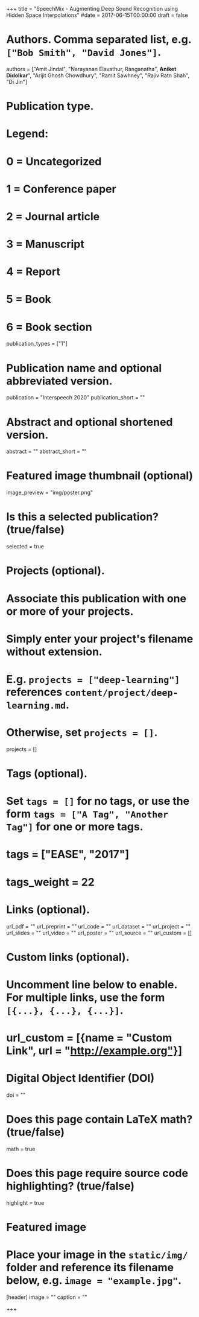 +++
title = "SpeechMix - Augmenting Deep Sound Recognition using Hidden Space Interpolations"
#date = 2017-06-15T00:00:00
draft = false

# Authors. Comma separated list, e.g. `["Bob Smith", "David Jones"]`.
authors = ["Amit Jindal", "Narayanan Elavathur, Ranganatha", **Aniket Didolkar**", "Arijit Ghosh Chowdhury", "Ramit Sawhney", "Rajiv Ratn Shah", "Di Jin"]

# Publication type.
# Legend:
# 0 = Uncategorized
# 1 = Conference paper
# 2 = Journal article
# 3 = Manuscript
# 4 = Report
# 5 = Book
# 6 = Book section
publication_types = ["1"]

# Publication name and optional abbreviated version.
publication =  "Interspeech 2020"
publication_short = ""

# Abstract and optional shortened version.
abstract = ""
abstract_short = ""

# Featured image thumbnail (optional)
image_preview = "img/poster.png"

# Is this a selected publication? (true/false)
selected = true

# Projects (optional).
#   Associate this publication with one or more of your projects.
#   Simply enter your project's filename without extension.
#   E.g. `projects = ["deep-learning"]` references `content/project/deep-learning.md`.
#   Otherwise, set `projects = []`.
projects = []

# Tags (optional).
#   Set `tags = []` for no tags, or use the form `tags = ["A Tag", "Another Tag"]` for one or more tags.
# tags = ["EASE", "2017"]
# tags_weight = 22

# Links (optional).
url_pdf = ""
url_preprint = ""
url_code = ""
url_dataset = ""
url_project = ""
url_slides = ""
url_video = ""
url_poster = ""
url_source = ""
url_custom = []


# Custom links (optional).
#   Uncomment line below to enable. For multiple links, use the form `[{...}, {...}, {...}]`.
# url_custom = [{name = "Custom Link", url = "http://example.org"}]

# Digital Object Identifier (DOI)
doi = ""

# Does this page contain LaTeX math? (true/false)
math = true

# Does this page require source code highlighting? (true/false)
highlight = true

# Featured image
# Place your image in the `static/img/` folder and reference its filename below, e.g. `image = "example.jpg"`.
[header]
image = ""
caption = ""

+++
